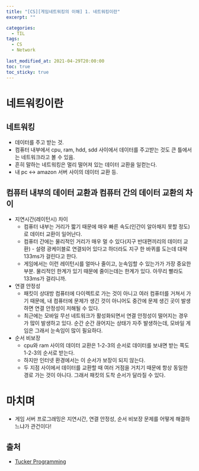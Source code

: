 ```yaml
---
title: "[CS][게임네트워킹의 이해] 1. 네트워킹이란"
excerpt: ""

categories:
  - TIL
tags:
  - CS
  - Network
 
last_modified_at: 2021-04-29T20:00:00
toc: true
toc_sticky: true
---
```




# 네트워킹이란

## 네트워킹 

- 데이터를 주고 받는 것.
- 컴퓨터 내부에서 cpu, ram, hdd, sdd 사이에서 데이터를 주고받는 것도 큰 틀에서는 네트워크라고 볼 수 있음.
- 흔히 말하는 네트워킹은 멀리 떨어져 있는 데이터 교환을 일컫는다.
- 내 pc <-> amazon 서버  사이의 데이터 교환 등.



## 컴퓨터 내부의 데이터 교환과 컴퓨터 간의 데이터 교환의 차이

- 지연시간(레이턴시) 차이
  - 컴퓨터 내부는 거리가 짧기 때문에 매우 빠른 속도(인간이 알아채지 못할 정도)로 데이터 교환이 일어난다.
  - 컴퓨터 간에는 물리적인 거리가 매우 멀 수 있다(지구 반대편끼리의 데이터 교환) - 설령 광케이블로 연결되어 있다고 하더라도 지구 한 바퀴를 도는데 대략 133ms가 걸린다고 한다.
  - 게임에서는 이런 레이턴시를 얼마나 줄이고, 눈속임할 수 있는가가 가장 중요한 부분. 물리적인 한계가 있기 때문에 줄이는데는 한계가 있다. 아무리 빨라도 133ms가 걸리니까.
- 연결 안정성
  - 패킷이 상대방 컴퓨터에 다이렉트로 가는 것이 아니고 여러 컴퓨터를 거쳐서 가기 때문에, 내 컴퓨터에 문제가 생긴 것이 아니어도 중간에 문제 생긴 곳이 발생하면 연결 안정성이 저해될 수 있다.
  - 최근에는 모바일 무선 네트워크가 활성화되면서 연결 안정성이 떨어지는 경우가 많이 발생하고 있다. 순간 순간 끊어지는 상태가 자주 발생하는데, 모바일 게임은 그래서 눈속임이 많이 필요하다.
- 순서 비보장
  - cpu와 ram 사이의 데이터 교환은 1-2-3의 순서로 데이터를 보내면 받는 쪽도 1-2-3의 순서로 받는다.
  - 하지만 인터넷 환경에서는 이 순서가 보장이 되지 않는다.
  - 두 지점 사이에서 데이터를 교환할 때 여러 거점을 거치기 때문에 항상 동일한 경로 가는 것이 아니다. 그래서 패킷의 도착 순서가 달라질 수 있다.



# 마치며

- 게임 서버 프로그래밍은 지연시간, 연결 안정성, 순서 비보장 문제를 어떻게 해결하느냐가 관건이다!





## 출처

- [Tucker Programming](https://youtu.be/lAhAdnsIN6I)